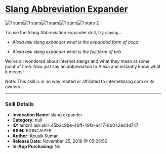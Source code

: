 # [Slang Abbreviation Expander](http://alexa.amazon.com/#skills/amzn1.ask.skill.45b2c9be-46ff-49fa-a417-8b042ed4d747)
![1 stars](../../images/ic_star_black_18dp_1x.png)![1 stars](../../images/ic_star_border_black_18dp_1x.png)![1 stars](../../images/ic_star_border_black_18dp_1x.png)![1 stars](../../images/ic_star_border_black_18dp_1x.png)![1 stars](../../images/ic_star_border_black_18dp_1x.png) 2

To use the Slang Abbreviation Expander skill, try saying...

* *Alexa ask slang expander what is the expanded form of asap*

* *Alexa ask slang expander what is the full form of brb*

We've all wondered about internet slangs and what they mean at some point of time. Now just say an abbreviation to Alexa and instantly know what it means!

Note: This skill is in no way related or affiliated to internetslang.com or its owners.

***

### Skill Details

* **Invocation Name:** slang expander
* **Category:** null
* **ID:** amzn1.ask.skill.45b2c9be-46ff-49fa-a417-8b042ed4d747
* **ASIN:** B01NCAIYFK
* **Author:**  Kousik Kumar
* **Release Date:** November 25, 2016 @ 05:05:50
* **In-App Purchasing:** No
